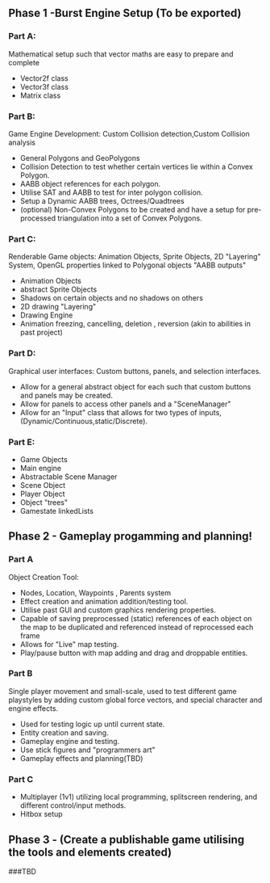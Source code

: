 ## Phase 1 -Burst Engine Setup (To be exported)
### Part A:
Mathematical setup such that vector maths are easy to prepare and complete
* Vector2f class
* Vector3f class
* Matrix class
### Part B:
Game Engine Development: Custom Collision detection,Custom Collision analysis
* General Polygons and GeoPolygons
* Collision Detection to test whether certain vertices lie within a Convex Polygon.
* AABB object references for each polygon.
* Utilise SAT and AABB to test for inter polygon collision.
* Setup a Dynamic AABB trees, Octrees/Quadtrees
* (optional) Non-Convex Polygons to be created and have a setup for pre-processed triangulation into a set of Convex Polygons.

### Part C:
Renderable Game objects: Animation Objects, Sprite Objects, 2D "Layering" System, OpenGL properties linked to Polygonal objects "AABB outputs"
* Animation Objects
* abstract Sprite Objects
* Shadows on certain objects and no shadows on others
* 2D drawing "Layering"
* Drawing Engine
* Animation freezing, cancelling, deletion , reversion (akin to abilities in past project)
### Part D:
Graphical user interfaces: Custom buttons, panels, and selection interfaces. 
* Allow for a general abstract object for each such that custom buttons and panels may be created.
* Allow for panels to access other panels and a "SceneManager"
* Allow for an "Input" class that allows for two types of inputs, (Dynamic/Continuous,static/Discrete).
### Part E:
* Game Objects
* Main engine
* Abstractable Scene Manager
* Scene Object
* Player Object
* Object "trees"
* Gamestate linkedLists
## Phase 2 - Gameplay progamming and planning!
### Part A
Object Creation Tool:
* Nodes, Location, Waypoints , Parents system
* Effect creation and animation addition/testing tool.
* Utilise past GUI and custom graphics rendering properties.
* Capable of saving preprocessed (static) references of each object on the map to be duplicated and referenced instead of reprocessed each frame
* Allows for "Live" map testing.
* Play/pause button with map adding and drag and droppable entities.
### Part B
Single player movement and small-scale, used to test different game playstyles by adding custom global force vectors, and special character and engine effects.
* Used for testing logic up until current state.
* Entity creation and saving.
* Gameplay engine and testing.
* Use stick figures and "programmers art"
* Gameplay effects and planning(TBD)
### Part C
* Multiplayer (1v1) utilizing local programming, splitscreen rendering, and different control/input methods.
* Hitbox setup
## Phase 3 - (Create a publishable game utilising the tools and elements created)
###TBD
